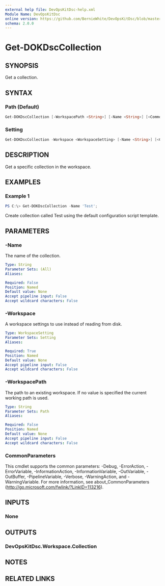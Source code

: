 ```yaml
---
external help file: DevOpsKitDsc-help.xml
Module Name: DevOpsKitDsc
online version: https://github.com/BernieWhite/DevOpsKitDsc/blob/master/docs/commands/en-US/Get-DOKDscCollection.md
schema: 2.0.0
---
```


# Get-DOKDscCollection

## SYNOPSIS

Get a collection.

## SYNTAX

### Path (Default)

```powershell
Get-DOKDscCollection [-WorkspacePath <String>] [-Name <String>] [<CommonParameters>]
```

### Setting

```powershell
Get-DOKDscCollection -Workspace <WorkspaceSetting> [-Name <String>] [<CommonParameters>]
```

## DESCRIPTION

Get a specific collection in the workspace.

## EXAMPLES

### Example 1

```powershell
PS C:\> Get-DOKDscCollection -Name 'Test';
```

Create collection called Test using the default configuration script template.

## PARAMETERS

### -Name

The name of the collection.

```yaml
Type: String
Parameter Sets: (All)
Aliases:

Required: False
Position: Named
Default value: None
Accept pipeline input: False
Accept wildcard characters: False
```

### -Workspace

A workspace settings to use instead of reading from disk.

```yaml
Type: WorkspaceSetting
Parameter Sets: Setting
Aliases:

Required: True
Position: Named
Default value: None
Accept pipeline input: False
Accept wildcard characters: False
```

### -WorkspacePath

The path to an existing workspace. If no value is specified the current working path is used.

```yaml
Type: String
Parameter Sets: Path
Aliases:

Required: False
Position: Named
Default value: None
Accept pipeline input: False
Accept wildcard characters: False
```

### CommonParameters

This cmdlet supports the common parameters: -Debug, -ErrorAction, -ErrorVariable, -InformationAction, -InformationVariable, -OutVariable, -OutBuffer, -PipelineVariable, -Verbose, -WarningAction, and -WarningVariable. For more information, see about_CommonParameters (http://go.microsoft.com/fwlink/?LinkID=113216).

## INPUTS

### None

## OUTPUTS

### DevOpsKitDsc.Workspace.Collection

## NOTES

## RELATED LINKS
